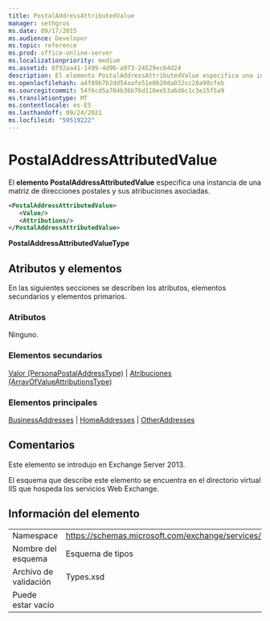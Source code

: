 ```yaml
---
title: PostalAddressAttributedValue
manager: sethgros
ms.date: 09/17/2015
ms.audience: Developer
ms.topic: reference
ms.prod: office-online-server
ms.localizationpriority: medium
ms.assetid: 0f92aa41-1499-4d96-a973-24529ec64d24
description: El elemento PostalAddressAttributedValue especifica una instancia de una matriz de direcciones postales y sus atribuciones asociadas.
ms.openlocfilehash: a4f89b7b2dd54aafe51e0b20da032cc28a90cfeb
ms.sourcegitcommit: 54f6cd5a704b36b76d110ee53a6d6c1c3e15f5a9
ms.translationtype: MT
ms.contentlocale: es-ES
ms.lasthandoff: 09/24/2021
ms.locfileid: "59519222"
---
```

# <a name="postaladdressattributedvalue"></a>PostalAddressAttributedValue

El **elemento PostalAddressAttributedValue** especifica una instancia de una matriz de direcciones postales y sus atribuciones asociadas. 
  
```XML
<PostalAddressAttributedValue>
   <Value/>
   <Attributions/>
</PostalAddressAttributedValue>
```

 **PostalAddressAttributedValueType**
## <a name="attributes-and-elements"></a>Atributos y elementos

En las siguientes secciones se describen los atributos, elementos secundarios y elementos primarios.
  
### <a name="attributes"></a>Atributos

Ninguno.
  
### <a name="child-elements"></a>Elementos secundarios

[Valor (PersonaPostalAddressType)](value-personapostaladdresstype.md)  |  [Atribuciones (ArrayOfValueAttributionsType)](attributions-arrayofvalueattributionstype.md)
  
### <a name="parent-elements"></a>Elementos principales

[BusinessAddresses](businessaddresses.md)  |  [HomeAddresses](homeaddresses.md)  |  [OtherAddresses](otheraddresses.md)
  
## <a name="remarks"></a>Comentarios

Este elemento se introdujo en Exchange Server 2013.
  
El esquema que describe este elemento se encuentra en el directorio virtual IIS que hospeda los servicios Web Exchange.
  
## <a name="element-information"></a>Información del elemento

|||
|:-----|:-----|
|Namespace  <br/> |https://schemas.microsoft.com/exchange/services/2006/types  <br/> |
|Nombre del esquema  <br/> |Esquema de tipos  <br/> |
|Archivo de validación  <br/> |Types.xsd  <br/> |
|Puede estar vacío  <br/> ||
   

